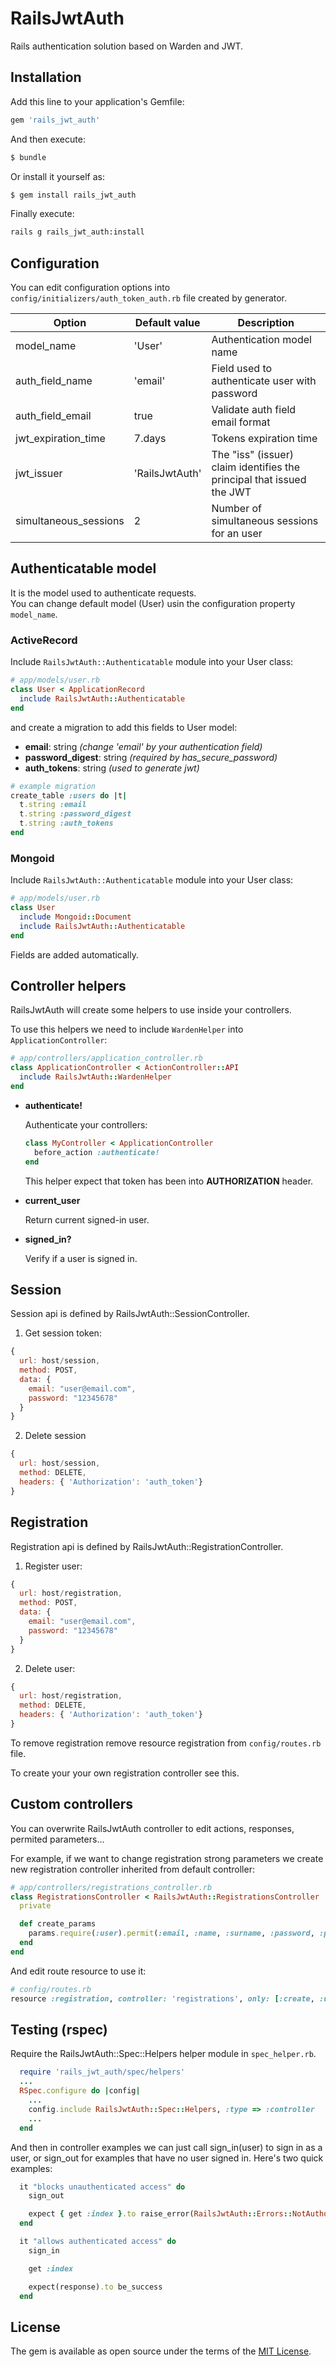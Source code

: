# RailsJwtAuth
Rails authentication solution based on Warden and JWT.

## Installation
Add this line to your application's Gemfile:

```ruby
gem 'rails_jwt_auth'
```

And then execute:
```bash
$ bundle
```

Or install it yourself as:
```bash
$ gem install rails_jwt_auth
```

Finally execute:
```bash
rails g rails_jwt_auth:install
```

## Configuration
You can edit configuration options into `config/initializers/auth_token_auth.rb` file created by generator.

| Option                  | Default value   | Description |
| ----                    | ----            | ----          |
| model_name              | 'User'          | Authentication model name |
| auth_field_name         | 'email'         | Field used to authenticate user with password |
| auth_field_email        | true            | Validate auth field email format |
| jwt_expiration_time     | 7.days          | Tokens expiration time |
| jwt_issuer              | 'RailsJwtAuth'  | The "iss" (issuer) claim identifies the principal that issued the JWT |
| simultaneous_sessions   | 2               | Number of simultaneous sessions for an user |



## Authenticatable model

It is the model used to authenticate requests.  
You can change default model (User) usin the configuration property
`model_name`.

### ActiveRecord
Include `RailsJwtAuth::Authenticatable` module into your User class:

```ruby
# app/models/user.rb
class User < ApplicationRecord
  include RailsJwtAuth::Authenticatable
end
```

and create a migration to add this fields to User model:

* **email**: string _(change 'email' by your authentication field)_
* **password_digest**: string _(required by has_secure_password)_
* **auth_tokens**: string _(used to generate jwt)_

```ruby
# example migration
create_table :users do |t|
  t.string :email
  t.string :password_digest
  t.string :auth_tokens
end
```


### Mongoid
Include `RailsJwtAuth::Authenticatable` module into your User class:

```ruby
# app/models/user.rb
class User
  include Mongoid::Document
  include RailsJwtAuth::Authenticatable
end
```

Fields are added automatically.


## Controller helpers

RailsJwtAuth will create some helpers to use inside your controllers.

To use this helpers we need to include `WardenHelper` into `ApplicationController`:

```ruby
# app/controllers/application_controller.rb
class ApplicationController < ActionController::API
  include RailsJwtAuth::WardenHelper
end
```

* **authenticate!**

  Authenticate your controllers:

  ```ruby
  class MyController < ApplicationController
    before_action :authenticate!
  end
  ```
  This helper expect that token has been into **AUTHORIZATION** header.

* **current_user**

  Return current signed-in user.

* **signed_in?**

  Verify if a user is signed in.


## Session
Session api is defined by RailsJwtAuth::SessionController.

1. Get session token:

```js
{
  url: host/session,
  method: POST,
  data: {
    email: "user@email.com",
    password: "12345678"
  }
}
```

2. Delete session

```js
{
  url: host/session,
  method: DELETE,
  headers: { 'Authorization': 'auth_token'}
}
```


## Registration
Registration api is defined by RailsJwtAuth::RegistrationController.

1. Register user:

```js
{
  url: host/registration,
  method: POST,
  data: {
    email: "user@email.com",
    password: "12345678"
  }
}
```

2. Delete user:

```js
{
  url: host/registration,
  method: DELETE,
  headers: { 'Authorization': 'auth_token'}
}
```

To remove registration remove resource registration from
`config/routes.rb` file.

To create your your own registration controller see this.


## Custom controllers

You can overwrite RailsJwtAuth controller to edit actions, responses,
permited parameters...

For example, if we want to change registration strong parameters we
create new registration controller inherited from default controller:


```ruby
# app/controllers/registrations_controller.rb
class RegistrationsController < RailsJwtAuth::RegistrationsController
  private

  def create_params
    params.require(:user).permit(:email, :name, :surname, :password, :password_confirmation)
  end
end
```

And edit route resource to use it:

```ruby
# config/routes.rb
resource :registration, controller: 'registrations', only: [:create, :update, :destroy]

```

## Testing (rspec)

Require the RailsJwtAuth::Spec::Helpers helper module in `spec_helper.rb`.

```ruby
  require 'rails_jwt_auth/spec/helpers'
  ...
  RSpec.configure do |config|
    ...
    config.include RailsJwtAuth::Spec::Helpers, :type => :controller
    ...
  end
```

And then in controller examples we can just call sign_in(user) to sign in as a user, or sign_out for examples that have no user signed in. Here's two quick examples:

```ruby
  it "blocks unauthenticated access" do
    sign_out

    expect { get :index }.to raise_error(RailsJwtAuth::Errors::NotAuthorized)
  end

  it "allows authenticated access" do
    sign_in

    get :index

    expect(response).to be_success
  end
```


## License
The gem is available as open source under the terms of the [MIT License](http://opensource.org/licenses/MIT).

